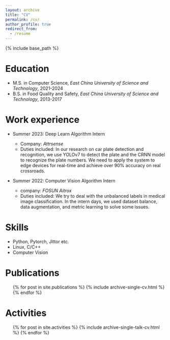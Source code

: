 ```yaml
---
layout: archive
title: "CV"
permalink: /cv/
author_profile: true
redirect_from:
  - /resume
---
```


{% include base_path %}

Education
======
* M.S. in Computer Science, *East China University of Science and Technology*, 2021-2024
* B.S. in Food Quality and Safety, *East China University of Science and Technology*, 2013-2017

Work experience
======
* Summer 2023: Deep Learn Algorithm Intern
  * Company: *Attrsense*
  * Duties included: In our research on car plate detection and recognition, we use YOLOv7 to detect the plate and the CRNN model to recognize the plate numbers. We need to apply the system to edge devices for real-time and achieve over 90% accuracy on real crossroads.

* Summer 2022: Computer Vision Algorithm Intern
  * company: *FOSUN Aitrox*
  * Duties included: We try to deal with the unbalanced labels in medical image classification. In the intern days, we used dataset balance, data augmentation, and metric learning to solve some issues.
  
Skills
======
* Python, Pytorch, Jittor etc.
* Linux, C/C++
* Computer Vision

Publications
======
  <ul>{% for post in site.publications %}
    {% include archive-single-cv.html %}
  {% endfor %}</ul>
  
Activities
======
  <ul>{% for post in site.activities %}
    {% include archive-single-talk-cv.html %}
  {% endfor %}</ul>
  
<!--Teaching
======
  <ul>{% for post in site.teaching %}
    {% include archive-single-cv.html %}
  {% endfor %}</ul>
  
Service and leadership
======
* Currently signed in to 43 different slack teams-->
